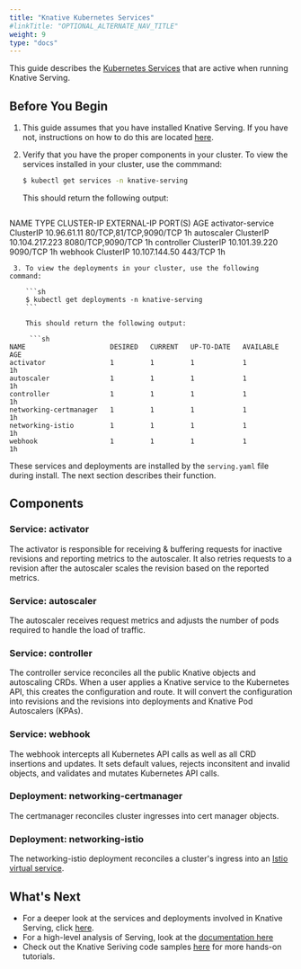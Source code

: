 ```yaml
---
title: "Knative Kubernetes Services"
#linkTitle: "OPTIONAL_ALTERNATE_NAV_TITLE"
weight: 9
type: "docs"
---
```


This guide describes the [Kubernetes Services](https://kubernetes.io/docs/concepts/services-networking/service/) that are active when running Knative Serving.

## Before You Begin

1. This guide assumes that you have installed Knative Serving. If you have not,
   instructions on how to do this are located [here](https://knative.dev/docs/install/knative-custom-install/).
2. Verify that you have the proper components in your cluster. To view the services installed in your cluster, use the commmand:

   ```sh
   $ kubectl get services -n knative-serving
   ```

   This should return the following output:

   ```sh
NAME                TYPE        CLUSTER-IP       EXTERNAL-IP   PORT(S)                  AGE
activator-service   ClusterIP   10.96.61.11      <none>        80/TCP,81/TCP,9090/TCP   1h
autoscaler          ClusterIP   10.104.217.223   <none>        8080/TCP,9090/TCP        1h
controller          ClusterIP   10.101.39.220    <none>        9090/TCP                 1h
webhook             ClusterIP   10.107.144.50    <none>        443/TCP                  1h
```
 3. To view the deployments in your cluster, use the following command:

    ```sh
    $ kubectl get deployments -n knative-serving
    ```

    This should return the following output:

     ```sh
NAME                     DESIRED   CURRENT   UP-TO-DATE   AVAILABLE   AGE
activator                1         1         1            1           1h
autoscaler               1         1         1            1           1h
controller               1         1         1            1           1h
networking-certmanager   1         1         1            1           1h
networking-istio         1         1         1            1           1h
webhook                  1         1         1            1           1h
```

These services and deployments are installed by the `serving.yaml` file during install. The next section describes their function.

## Components

### Service: activator

The activator is responsible for receiving & buffering requests for inactive revisions and reporting metrics to the autoscaler. It also retries requests to a revision after the autoscaler scales the revision based on the reported metrics.

### Service: autoscaler

The autoscaler receives request metrics and adjusts the number of pods required to handle the load of traffic.

### Service: controller

The controller service reconciles all the public Knative objects and autoscaling
CRDs. When a user applies a Knative service to the Kubernetes API, this creates
the configuration and route. It will convert the configuration into revisions and the revisions into deployments and Knative Pod Autoscalers (KPAs).

### Service: webhook

The webhook intercepts all Kubernetes API calls as well as all CRD insertions and updates.
It sets default values, rejects inconsitent and invalid objects, and validates and mutates Kubernetes API calls.

### Deployment: networking-certmanager

The certmanager reconciles cluster ingresses into cert manager objects.

### Deployment: networking-istio

The networking-istio deployment reconciles a cluster's ingress into an [Istio virtual service](https://istio.io/docs/reference/config/networking/v1alpha3/virtual-service/).

## What's Next

- For a deeper look at the services and deployments involved in Knative Serving, click [here](https://github.com/knative/serving/blob/master/docs/spec/overview.md#service).
- For a high-level analysis of Serving, look at the [documentation here](https://knative.dev/docs/serving/)
- Check out the Knative Seriving code samples [here](./samples/) for more hands-on tutorials.

